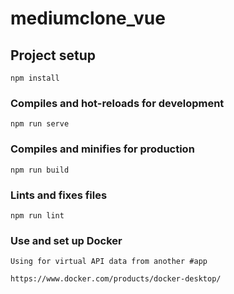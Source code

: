 # mediumclone_vue

## Project setup

```
npm install
```

### Compiles and hot-reloads for development

```
npm run serve
```

### Compiles and minifies for production

```
npm run build
```

### Lints and fixes files

```
npm run lint
```

### Use and set up Docker

```
Using for virtual API data from another #app
```

```
https://www.docker.com/products/docker-desktop/
```
